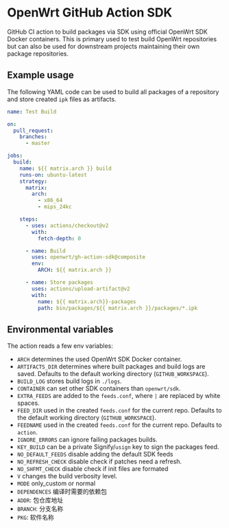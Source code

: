 # OpenWrt GitHub Action SDK

GitHub CI action to build packages via SDK using official OpenWrt SDK Docker
containers. This is primary used to test build OpenWrt repositories but can
also be used for downstream projects maintaining their own package
repositories.

## Example usage

The following YAML code can be used to build all packages of a repository and
store created `ipk` files as artifacts.

```yaml
name: Test Build

on:
  pull_request:
    branches:
      - master

jobs:
  build:
    name: ${{ matrix.arch }} build
    runs-on: ubuntu-latest
    strategy:
      matrix:
        arch:
          - x86_64
          - mips_24kc

    steps:
      - uses: actions/checkout@v2
        with:
          fetch-depth: 0

      - name: Build
        uses: openwrt/gh-action-sdk@composite
        env:
          ARCH: ${{ matrix.arch }}

      - name: Store packages
        uses: actions/upload-artifact@v2
        with:
          name: ${{ matrix.arch}}-packages
          path: bin/packages/${{ matrix.arch }}/packages/*.ipk
```

## Environmental variables

The action reads a few env variables:

* `ARCH` determines the used OpenWrt SDK Docker container.
* `ARTIFACTS_DIR` determines where built packages and build logs are saved.
  Defaults to the default working directory (`GITHUB_WORKSPACE`).
* `BUILD_LOG` stores build logs in `./logs`.
* `CONTAINER` can set other SDK containers than `openwrt/sdk`.
* `EXTRA_FEEDS` are added to the `feeds.conf`, where `|` are replaced by white
  spaces.
* `FEED_DIR` used in the created `feeds.conf` for the current repo. Defaults to
  the default working directory (`GITHUB_WORKSPACE`).
* `FEEDNAME` used in the created `feeds.conf` for the current repo. Defaults to
  `action`.
* `IGNORE_ERRORS` can ignore failing packages builds.
* `KEY_BUILD` can be a private Signify/`usign` key to sign the packages feed.
* `NO_DEFAULT_FEEDS` disable adding the default SDK feeds
* `NO_REFRESH_CHECK` disable check if patches need a refresh.
* `NO_SHFMT_CHECK` disable check if init files are formated
* `V` changes the build verbosity level.
* `MODE` only_custom or normal
* `DEPENDENCES` 编译时需要的依赖包
* `ADDR`: 包仓库地址
* `BRANCH`: 分支名称
* `PKG`: 软件名称